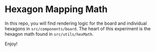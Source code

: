 # Hexagon Mapping Math

In this repo, you will find rendering logic for the board and individual hexagons in `src/components/board`.
The heart of this experiment is the hexagon math found in `src/utils/hexMath`.

Enjoy!
